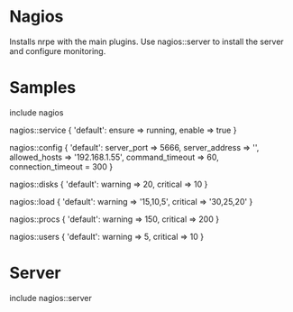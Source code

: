 Nagios
======

Installs nrpe with the main plugins. Use nagios::server to install the server
and configure monitoring.

Samples
=======

include nagios

nagios::service { 'default': ensure => running, enable => true }

nagios::config { 'default':
  server_port => 5666,
  server_address => '',
  allowed_hosts => '192.168.1.55',
  command_timeout => 60,
  connection_timeout = 300
}

nagios::disks { 'default':
  warning => 20,
  critical => 10
}

nagios::load { 'default':
  warning => '15,10,5',
  critical => '30,25,20'
}

nagios::procs { 'default':
  warning => 150,
  critical => 200
}

nagios::users { 'default':
  warning => 5,
  critical => 10
}

Server
======

include nagios::server
